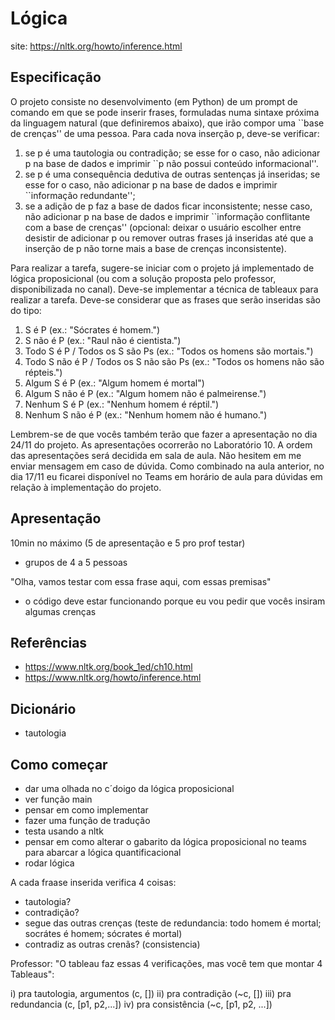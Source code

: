 # Lógica

site: https://nltk.org/howto/inference.html

## Especificação

O projeto consiste no desenvolvimento (em Python) de um prompt de comando em que se pode inserir frases, formuladas numa sintaxe próxima da linguagem natural (que definiremos abaixo), que irão compor uma ``base de crenças'' de uma pessoa. Para cada nova inserção p, deve-se verificar:

1. se p é uma tautologia ou contradição; se esse for o caso, não adicionar p na base de dados e imprimir ``p não possui conteúdo informacional''.
2. se p é uma consequência dedutiva de outras sentenças já inseridas; se esse for o caso, não adicionar p na base de dados e imprimir ``informação redundante'';
3. se a adição de p faz a base de dados ficar inconsistente; nesse caso, não adicionar p na base de dados e imprimir ``informação conflitante com a base de crenças'' (opcional: deixar o usuário escolher entre desistir de adicionar p ou remover outras frases já inseridas até que a inserção de p não torne mais a base de crenças inconsistente).

Para realizar a tarefa, sugere-se iniciar com o projeto já implementado de lógica proposicional (ou com a solução proposta pelo professor, disponibilizada no canal). Deve-se implementar a técnica de tableaux para realizar a tarefa. Deve-se considerar que as frases que serão inseridas são do tipo:

1. S é P (ex.: "Sócrates é homem.")
2. S não é P (ex.: "Raul não é cientista.")
3. Todo S é P / Todos os S são Ps (ex.: "Todos os homens são mortais.")
4. Todo S não é P / Todos os S não são Ps (ex.: "Todos os homens não são répteis.")
5. Algum S é P (ex.: "Algum homem é mortal")
6. Algum S não é P (ex.: "Algum homem não é palmeirense.")
7. Nenhum S é P (ex.: "Nenhum homem é réptil.")
8. Nenhum S não é P (ex.: "Nenhum homem não é humano.")

Lembrem-se de que vocês também terão que fazer a apresentação no dia 24/11 do projeto. As apresentações ocorrerão no Laboratório 10. A ordem das apresentações será decidida em sala de aula. Não hesitem em me enviar mensagem em caso de dúvida. Como combinado na aula anterior, no dia 17/11 eu ficarei disponível no Teams em horário de aula para dúvidas em relação à implementação do projeto.


## Apresentação

10min no máximo (5 de apresentação e 5 pro prof testar)
- grupos de 4 a 5 pessoas

"Olha, vamos testar com essa frase aqui, com essas premisas"
- o código deve estar funcionando porque eu vou pedir que vocês insiram algumas crenças


## Referências

- https://www.nltk.org/book_1ed/ch10.html
- https://www.nltk.org/howto/inference.html


## Dicionário
- tautologia

## Como começar
- dar uma olhada no c´doigo da lógica proposicional
- ver função main
- pensar em como implementar
- fazer uma função de tradução
- testa usando a nltk
- pensar em como alterar o gabarito da lógica proposicional no teams para abarcar a lógica quantificacional
- rodar lógica


A cada fraase inserida verifica 4 coisas:
- tautologia?
- contradição?
- segue das outras crenças (teste de redundancia: todo homem é mortal; socrátes é homem; sócrates é mortal)
- contradiz as outras crenãs? (consistencia)

Professor: "O tableau faz essas 4 verificações, mas você tem que montar 4 Tableaus":

i) pra tautologia, argumentos (c, [])
ii) pra contradição (~c, [])
iii) pra redundancia (c, [p1, p2,...])
iv) pra consistência (~c, [p1, p2, ...])
